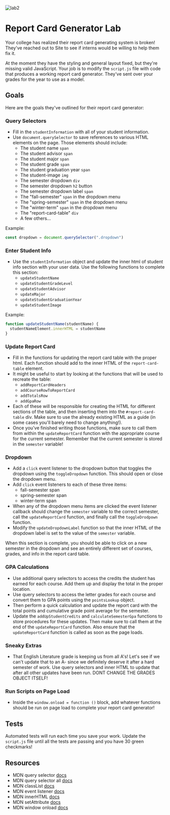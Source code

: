 ![lab2](https://user-images.githubusercontent.com/54002497/173212015-36c1c60f-0495-492b-848a-19604320752d.gif)

# Report Card Generator Lab

Your college has realized their report card generating system is broken! They've reached out to Site to see if interns would be willing to help them fix it.

At the moment they have the styling and general layout fixed, but they're missing valid JavaScript. Your job is to modify the `script.js` file with code that produces a working report card generator. They've sent over your grades for the year to use as a model.

## Goals

Here are the goals they've outlined for their report card generator:

### Query Selectors

- Fill in the `studentInformation` with all of your student information.
- Use `document.querySelector` to save references to various HTML elements on the page. Those elements should include:
  - The student name `span`
  - The student advisor `span`
  - The student major `span`
  - The student grade `span`
  - The student graduation year `span`
  - The student-image `img`
  - The semester dropdown `div`
  - The semester dropdown `h2` button
  - The semester dropdown label `span`
  - The "fall-semester" `span` in the dropdown menu
  - The "spring-semester" `span` in the dropdown menu
  - The "winter-term" `span` in the dropdown menu
  - The "report-card-table" `div`
  - A few others...

Example:

```js
const dropdown = document.querySelector(".dropdown")
```

### Enter Student Info

- Use the `studentInformation` object and update the inner html of student info section with your user data. Use the following functions to complete this section:
  - `updateStudentName`
  - `updateStudentGradeLevel`
  - `updateStudentAdvisor`
  - `updateMajor`
  - `updateStudentGraduationYear`
  - `updateStudentImage`

Example:

```js
function updateStudentName(studentName) {
  studentNameElement.innerHTML = studentName
}
```

### Update Report Card

- Fill in the functions for updating the report card table with the proper html. Each function should add to the inner HTML of the `report-card-table` element.
- It might be useful to start by looking at the functions that will be used to recreate the table:
  - `addReportCardHeaders`
  - `addCourseRowToReportCard`
  - `addTotalsRow`
  - `addGpaRow`
- Each of these will be responsible for creating the HTML for different sections of the table, and then inserting them into the `#report-card-table` div. Make sure to use the already existing HTML as a guide (in some cases you'll barely need to change anything!).
- Once you've finished writing those functions, make sure to call them from within the `updateReportCard` function with the appropriate course for the current semester. Remember that the current semester is stored in the `semester` variable!

### Dropdown

- Add a `click` event listener to the dropdown button that toggles the dropdown using the `toggleDropdown` function. This should open or close the dropdown menu.
- Add `click` event listeners to each of these three items:
  - fall-semester span
  - spring-semester span
  - winter-term span
- When any of the dropdown menu items are clicked the event listener callback should change the `semester` variable to the correct semester, call the `updateReportCard` function, and finally call the `toggleDrodpown` function.
- Modify the `updateDropdownLabel` function so that the inner HTML of the dropdown label is set to the value of the `semester` variable.

When this section is complete, you should be able to click on a new semester in the dropdown and see an entirely different set of courses, grades, and info in the report card table.

### GPA Calculations

- Use additional query selectors to access the credits the student has earned for each course. Add them up and display the total in the proper location.
- Use query selectors to access the letter grades for each course and convert them to GPA points using the `pointsLookup` object.
- Then perform a quick calculation and update the report card with the total points and cumulative grade point average for the semester.
- Update the `addUpStudentCredits` and `calculateSemesterGpa` functions to store procedures for these updates. Then make sure to call them at the end of the `updateReportCard` function. Also ensure that the `updateReportCard` function is called as soon as the page loads.

### Sneaky Extras

- That English Literature grade is keeping us from all A's! Let's see if we can't update that to an A- since we definitely deserve it after a hard semester of work. Use query selectors and inner HTML to update that after all other updates have been run. DONT CHANGE THE GRADES OBJECT ITSELF!

### Run Scripts on Page Load

- Inside the `window.onload = function ()` block, add whatever functions should be run on page load to complete your report card generator!

## Tests

Automated tests will run each time you save your work. Update the `script.js` file until all the tests are passing and you have 30 green checkmarks!

## Resources

- MDN query selector [docs](https://developer.mozilla.org/en-US/docs/Web/API/Document/querySelector)
- MDN query selector all [docs](https://developer.mozilla.org/en-US/docs/Web/API/Document/querySelectorAll)
- MDN classList [docs](https://developer.mozilla.org/en-US/docs/Web/API/Element/classList)
- MDN event listener [docs](https://developer.mozilla.org/en-US/docs/Web/API/EventTarget/addEventListener)
- MDN innerHTML [docs](https://developer.mozilla.org/en-US/docs/Web/API/Element/innerHTML)
- MDN setAttribute [docs](https://developer.mozilla.org/en-US/docs/Web/API/Element/setAttribute)
- MDN window onload [docs](https://developer.mozilla.org/en-US/docs/Web/API/GlobalEventHandlers/onload)
